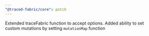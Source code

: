 ```yaml
---
"@traced-fabric/core": patch
---
```


Extended traceFabric function to accept options. Added ability to set custom mutations by setting `mutationMap` function
